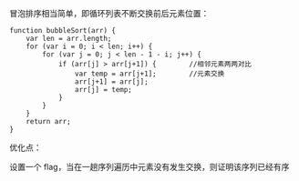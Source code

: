 冒泡排序相当简单，即循环列表不断交换前后元素位置：

```
function bubbleSort(arr) {
    var len = arr.length;
    for (var i = 0; i < len; i++) {
        for (var j = 0; j < len - 1 - i; j++) {
            if (arr[j] > arr[j+1]) {        //相邻元素两两对比
                var temp = arr[j+1];        //元素交换
                arr[j+1] = arr[j];
                arr[j] = temp;
            }
        }
    }
    return arr;
}
```

优化点：

设置一个 flag，当在一趟序列遍历中元素没有发生交换，则证明该序列已经有序

